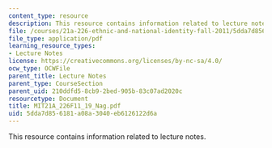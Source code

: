 ```yaml
---
content_type: resource
description: This resource contains information related to lecture notes.
file: /courses/21a-226-ethnic-and-national-identity-fall-2011/5dda7d856181a08a3040eb6126122d6a_MIT21A_226F11_19_Nag.pdf
file_type: application/pdf
learning_resource_types:
- Lecture Notes
license: https://creativecommons.org/licenses/by-nc-sa/4.0/
ocw_type: OCWFile
parent_title: Lecture Notes
parent_type: CourseSection
parent_uid: 210ddfd5-8cb9-2bed-905b-83c07ad2020c
resourcetype: Document
title: MIT21A_226F11_19_Nag.pdf
uid: 5dda7d85-6181-a08a-3040-eb6126122d6a
---
```

This resource contains information related to lecture notes.